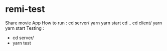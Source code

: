 # remi-test
Share movie App
How to run :
 cd server/
 yarn 
 yarn start
 cd ..
 cd client/
 yarn 
 yarn start
Testing :
 + cd server/
 + yarn test